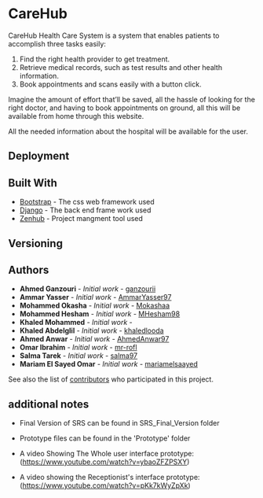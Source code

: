 # CareHub

CareHub Health Care System is a system that enables patients to accomplish three
tasks easily:
1. Find the right health provider to get treatment.
2. Retrieve medical records, such as test results and other health information.
3. Book appointments and scans easily with a button click.

Imagine the amount of effort that’ll be saved, all the hassle of looking for the right
doctor, and having to book appointments on ground, all this will be available from
home through this website.

All the needed information about the hospital will be available for the user.


## Deployment


## Built With

* [Bootstrap](https://getbootstrap.com/docs/4.1/components/) - The css web framework used
* [Django](https://docs.djangoproject.com/en/2.1/) - The back end frame work used
* [Zenhub](https://www.zenhub.com/) - Project mangment tool used

## Versioning

## Authors

* **Ahmed Ganzouri** - *Initial work* - [ganzourii](https://github.com/ganzourii)
* **Ammar Yasser** - *Initial work* - [AmmarYasser97](https://github.com/AmmarYasser97)
* **Mohammed Okasha** - *Initial work* - [Mokashaa](https://github.com/Mokashaa)
* **Mohammed Hesham** - *Initial work* - [MHesham98](https://github.com/MHesham98)
* **Khaled Mohammed** - *Initial work* - []()
* **Khaled Abdelglil** - *Initial work* - [khaledlooda](https://github.com/khaledlooda)
* **Ahmed Anwar** - *Initial work* - [AhmedAnwar97](https://github.com/AhmedAnwar97)
* **Omar Ibrahim** - *Initial work* - [mr-rofl](https://github.com/mr-rofl)
* **Salma Tarek** - *Initial work* - [salma97](https://github.com/salma97)
* **Mariam El Sayed Omar** - *Initial work* - [mariamelsaayed](https://github.com/mariamelsaayed)

See also the list of [contributors](https://github.com/ganzourii/SE2018G10/graphs/contributors) who participated in this project.

## additional notes
- Final Version of SRS can be found in SRS_Final_Version folder

- Prototype files can be found in the 'Prototype' folder

- A video Showing The Whole user interface prototype:
(https://www.youtube.com/watch?v=ybaoZFZPSXY)

- A video showing the Receptionist's interface prototype:
(https://www.youtube.com/watch?v=pKk7kWyZpXk)



